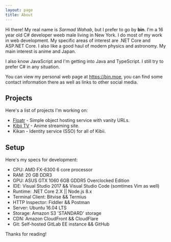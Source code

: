 ```yaml
---
layout: page
title: About
---
```


Hi there! My real name is *Sarmad Wahab*, but I prefer to go by **bin**. I'm a 16 year old C# developer weeb male living in New York. I do most of my work in web development. My specific areas of interest are .NET Core and ASP.NET Core. I also like a good haul of modern physics and astronomy. My main interest is anime and Japan.

I also know JavaScript and I'm getting into Java and TypeScript. I still try to prefer C# in any situation. 

You can view my personal web page at https://bin.moe, you can find some contact information there as well as links to other social media.

## Projects
Here's a list of projects I'm working on:

  - [Floatr](https://floatr.co) - Simple object hosting service with vanity URLs.
  - [Kibii TV](https://beta.kibii.tv) - Anime streaming site.
  - Kikan - Identity service (SSO) for all of Kibii.

## Setup

Here's my specs for development:

  - CPU: AMD FX-6300 6 core processor
  - RAM: 20 GB DDR3
  - GPU: ASUS GTX 1060 6GB GDDR5 Overclocked Edition
  - IDE: Visual Studio 2017 && Visual Studio Code (somtimes Vim as well)
  - Runtime: .NET Core 2.X \|| Node.js 8.x
  - Terminal Client: Bitvise && Termius
  - HTTP Inspector: Fiddler && Postman
  - Server: Ubuntu 16.04 LTS
  - Storage: Amazon S3 'STANDARD' storage
  - CDN: Amazon CloudFront && CloudFlare
  - Git: Self-hosted GitLab EE instance && GitHub
  
Thanks for reading!
